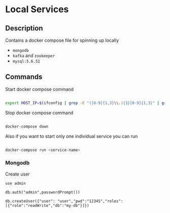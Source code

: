 # Local Services 

## Description 

Contains a docker compose file for spinning up locally

- `mongodb`
- `kafka` and `zookeeper`
- `mysql:5.6.51`

## Commands

Start docker compose command

```bash

export HOST_IP=$(ifconfig | grep -E "([0-9]{1,3}\\.){3}[0-9]{1,3}" | grep -v 127.0.0.1 | awk '{ print $2 }' | cut -f2 -d: | head -n1) && docker-compose pull -q && docker-compose up -d && sleep 30

```

Stop docker compose command

```bash

docker-compose down

```

Also if you want to start only one individual service you can run

```bash

docker-compose run <service-name>

```

### Mongodb

Create user

```
use admin

db.auth("admin",passwordPrompt())

db.createUser({"user": "user","pwd":"12345","roles":[{"role":"readWrite","db":"my-db"}]})
```
